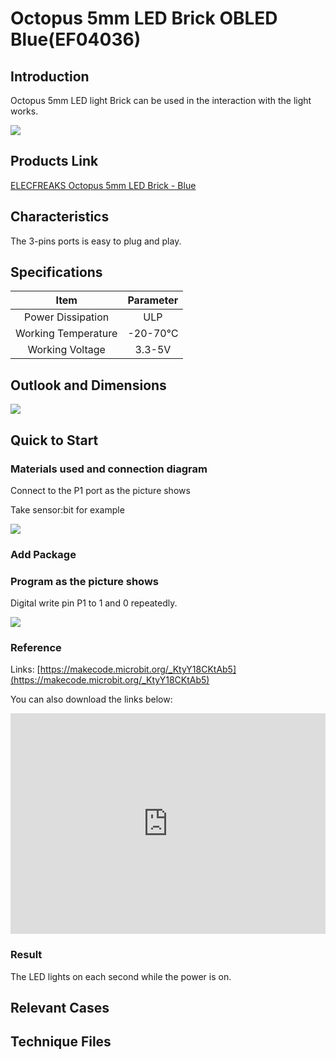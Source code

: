 ﻿# Octopus 5mm LED Brick OBLED  Blue(EF04036)

## Introduction

 Octopus 5mm LED light Brick can be used in the interaction with the light works.

 ![](https://wiki-media-ef.oss-cn-hongkong.aliyuncs.com/i18n/en/docusaurus-plugin-content-docs/current/microbit/sensor/octopus-sensors/images/output/images/Raj46TF.jpg)

## Products Link

[ELECFREAKS Octopus 5mm LED Brick - Blue](https://shop.elecfreaks.com/products/elecfreaks-octopus-5mm-led-brick-blue?_pos=1&_sid=74b9b3960&_ss=r)

## Characteristics

 The 3-pins ports is easy to plug and play.

## Specifications


Item | Parameter 
:-: | :-: 
Power Dissipation|ULP
Working Temperature|-20-70℃
Working Voltage|3.3-5V

## Outlook and Dimensions


 ![](https://wiki-media-ef.oss-cn-hongkong.aliyuncs.com/i18n/en/docusaurus-plugin-content-docs/current/microbit/sensor/octopus-sensors/images/output/images/oFiMInJ.png)

## Quick to Start


### Materials used and connection diagram

 Connect to the P1 port as the picture shows

  Take sensor:bit for example

![](https://wiki-media-ef.oss-cn-hongkong.aliyuncs.com/i18n/en/docusaurus-plugin-content-docs/current/microbit/sensor/octopus-sensors/images/output/images/gPeDZkY.png)
### Add Package

### Program as the picture shows
 Digital write pin P1 to 1 and 0 repeatedly.

 ![](https://wiki-media-ef.oss-cn-hongkong.aliyuncs.com/i18n/en/docusaurus-plugin-content-docs/current/microbit/sensor/octopus-sensors/images/output/images/vL9kUwl.png)

### Reference

Links: [https://makecode.microbit.org/_KtyY18CKtAb5](https://makecode.microbit.org/_KtyY18CKtAb5)

You can also download the links below:

<div style="position:relative;height:0;padding-bottom:70%;overflow:hidden;"><iframe style="position:absolute;top:0;left:0;width:100%;height:100%;" src="https://makecode.microbit.org/#pub:_KtyY18CKtAb5" frameborder="0" sandbox="allow-popups allow-forms allow-scripts allow-same-origin"></iframe></div>  


### Result
 The LED lights on each second while the power is on.

## Relevant Cases


## Technique Files

